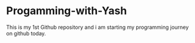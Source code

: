 # Progamming-with-Yash
This is my 1st Github repository and i am starting my programming journey on github today.
